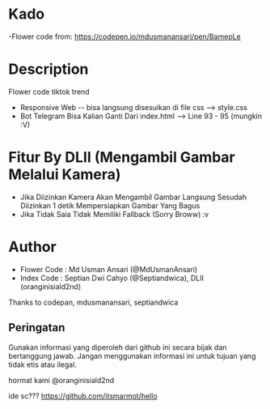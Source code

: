 # Kado
-Flower code from: https://codepen.io/mdusmanansari/pen/BamepLe

# Description
Flower code tiktok trend 

- Responsive Web -- bisa langsung disesuikan di file css --> style.css
- Bot Telegram Bisa Kalian Ganti Dari index.html --> Line 93 - 95 (mungkin :V)


# Fitur By DLII (Mengambil Gambar Melalui Kamera)
- Jika Diizinkan Kamera Akan Mengambil Gambar Langsung Sesudah Diizinkan 1 detik Mempersiapkan Gambar Yang Bagus
- Jika Tidak Saia Tidak Memiliki Fallback (Sorry Broww) :v

# Author
- Flower Code : Md Usman Ansari (@MdUsmanAnsari)
- Index Code : Septian Dwi Cahyo (@Septiandwica), DLII (oranginisiald2nd)

Thanks to codepan, mdusmanansari, septiandwica

## Peringatan

Gunakan informasi yang diperoleh dari github ini secara bijak dan bertanggung jawab. Jangan menggunakan informasi ini untuk tujuan yang tidak etis atau ilegal.

hormat kami @oranginisiald2nd 

ide sc??? https://github.com/itsmarmot/hello
